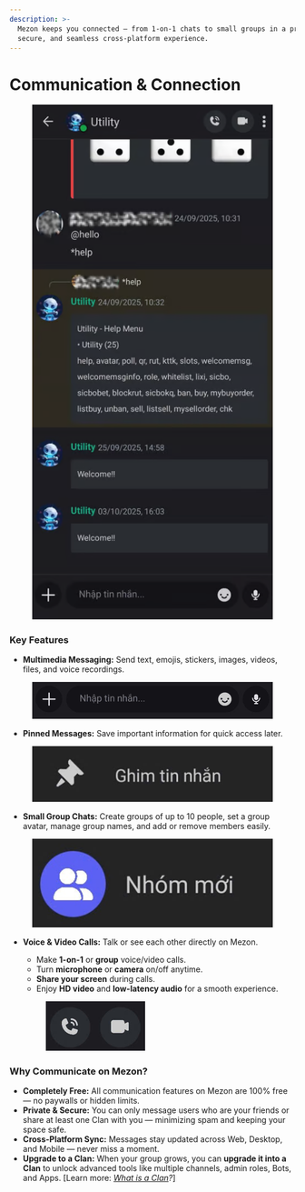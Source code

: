 ```yaml
---
description: >-
  Mezon keeps you connected — from 1-on-1 chats to small groups in a private,
  secure, and seamless cross-platform experience.
---
```


# Communication & Connection

<figure><img src="../.gitbook/assets/image (21).png" alt=""><figcaption></figcaption></figure>

### **Key Features**

* **Multimedia Messaging:** Send text, emojis, stickers, images, videos, files, and voice recordings.

<figure><img src="../.gitbook/assets/image (22).png" alt=""><figcaption></figcaption></figure>

* **Pinned Messages:** Save important information for quick access later.

<figure><img src="../.gitbook/assets/image (23).png" alt=""><figcaption></figcaption></figure>

* **Small Group Chats:** Create groups of up to 10 people, set a group avatar, manage group names, and add or remove members easily.

<figure><img src="../.gitbook/assets/image (24).png" alt=""><figcaption></figcaption></figure>

*   **Voice & Video Calls:** Talk or see each other directly on Mezon.

    * Make **1-on-1** or **group** voice/video calls.
    * Turn **microphone** or **camera** on/off anytime.
    * **Share your screen** during calls.
    * Enjoy **HD video** and **low-latency audio** for a smooth experience.

    <figure><img src="../.gitbook/assets/image (28).png" alt=""><figcaption></figcaption></figure>

### **Why Communicate on Mezon?**

* **Completely Free:** All communication features on Mezon are 100% free — no paywalls or hidden limits.
* **Private & Secure:** You can only message users who are your friends or share at least one Clan with you — minimizing spam and keeping your space safe.
* **Cross-Platform Sync:** Messages stay updated across Web, Desktop, and Mobile — never miss a moment.
* **Upgrade to a Clan:** When your group grows, you can **upgrade it into a Clan** to unlock advanced tools like multiple channels, admin roles, Bots, and Apps. \[Learn more: [_What is a Clan_](../clan/what-is-a-clan.md)_?_]

